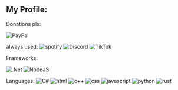 ## My Profile:

Donations pls:

![PayPal](https://img.shields.io/badge/PayPal-00457C?style=for-the-badge&logo=paypal&logoColor=white)

always used:
![spotify](https://img.shields.io/badge/spotify-1ED760?style=for-the-badge&logo=Spotify&logoColor=white)
![Discord](https://img.shields.io/badge/Discord-5865F2?style=for-the-badge&logo=Discord&logoColor=white)
![TikTok](https://img.shields.io/badge/TikTok-000000?style=for-the-badge&logo=TikTok&logoColor=white)

Frameworks:

![.Net](https://img.shields.io/badge/.NET-512BD4?style=for-the-badge&logo=.net&logoColor=white)
![NodeJS](https://img.shields.io/badge/node.js-5FA04E?style=for-the-badge&logo=node.js&logoColor=white)

Languages:
![C#](https://img.shields.io/badge/c%23-%23239120.svg?style=for-the-badge&logo=csharp&logoColor=white) ![html](https://img.shields.io/badge/HTML-E34F26?style=for-the-badge&logo=HTML5&logoColor=white) ![c++](https://img.shields.io/badge/C++-00599C?style=for-the-badge&logo=C++&logoColor=white) ![css](https://img.shields.io/badge/CSS-663399?style=for-the-badge&logo=CSS&logoColor=white) ![javascript](https://img.shields.io/badge/JavaScript-F7DF1E?style=for-the-badge&logo=JavaScript&logoColor=white)
![python](https://img.shields.io/badge/Python-3670A0?style=for-the-badge&logo=Python&logoColor=white)
![rust](https://img.shields.io/badge/Rust-000000?style=for-the-badge&logo=Rust&logoColor=white)





